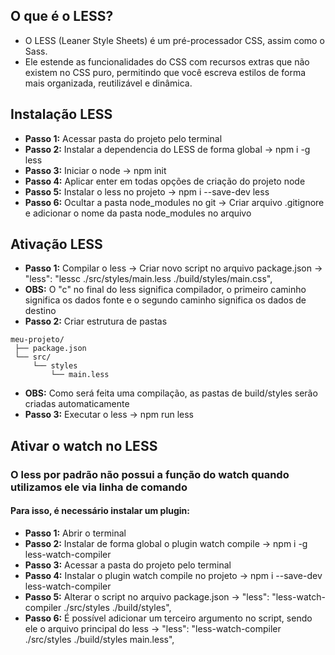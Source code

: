 ## O que é o LESS?
- O LESS (Leaner Style Sheets) é um pré-processador CSS, assim como o Sass.
- Ele estende as funcionalidades do CSS com recursos extras que não existem no CSS puro, permitindo que você escreva estilos de forma mais organizada, reutilizável e dinâmica.
## Instalação LESS
- **Passo 1:** Acessar pasta do projeto pelo terminal
- **Passo 2:** Instalar a dependencia do LESS de forma global -> npm i -g less
- **Passo 3:** Iniciar o node -> npm init
- **Passo 4:** Aplicar enter em todas opções de criação do projeto node
- **Passo 5:** Instalar o less no projeto -> npm i --save-dev less
- **Passo 6:** Ocultar a pasta node_modules no git -> Criar arquivo .gitignore e adicionar o nome da pasta node_modules no arquivo
## Ativação LESS
- **Passo 1:** Compilar o less -> Criar novo script no arquivo package.json -> "less": "lessc ./src/styles/main.less ./build/styles/main.css",
- **OBS:** O "c" no final do less significa compilador, o primeiro caminho significa os dados fonte e o segundo caminho significa os dados de destino
- **Passo 2:** Criar estrutura de pastas
````
meu-projeto/
 ├── package.json
 └── src/
     └── styles
         └── main.less
````
- **OBS:** Como será feita uma compilação, as pastas de build/styles serão criadas automaticamente
- **Passo 3:** Executar o less -> npm run less
## Ativar o watch no LESS
### O less por padrão não possui a função do watch quando utilizamos ele via linha de comando
#### Para isso, é necessário instalar um plugin:
- **Passo 1:** Abrir o terminal
- **Passo 2:** Instalar de forma global o plugin watch compile -> npm i -g less-watch-compiler
- **Passo 3:** Acessar a pasta do projeto pelo terminal
- **Passo 4:** Instalar o plugin watch compile no projeto -> npm i --save-dev less-watch-compiler
- **Passo 5:** Alterar o script no arquivo package.json -> "less": "less-watch-compiler ./src/styles ./build/styles",
- **Passo 6:** É possível adicionar um terceiro argumento no script, sendo ele o arquivo principal do less -> "less": "less-watch-compiler ./src/styles ./build/styles main.less",